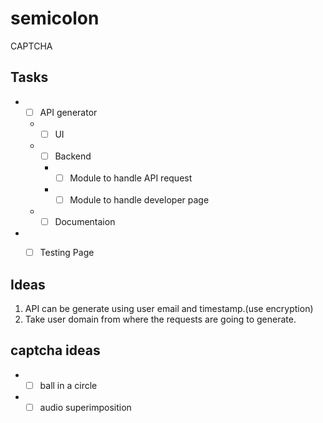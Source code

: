 # semicolon
CAPTCHA

## Tasks
* - [ ] API generator
  * - [ ] UI
  * - [ ] Backend
    * - [ ] Module to handle API request
    * - [ ] Module to handle developer page
  * - [ ] Documentaion
* - [ ] Testing Page


## Ideas
1. API can be generate using user email and timestamp.(use encryption)
2. Take user domain from where the requests are going to generate.


## captcha ideas
* - [ ] ball in a circle
* - [ ] audio superimposition